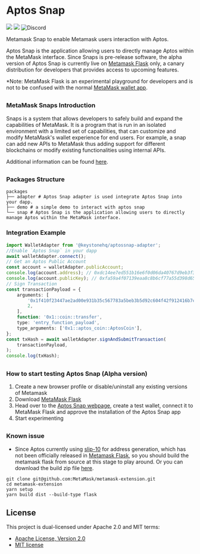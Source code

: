 # Aptos Snap

![](https://img.shields.io/badge/yarn=%3D3.2.3-orange.svg?style=flat-square)
![](https://img.shields.io/badge/Node.js-%3E%3D16.x-orange.svg?style=flat-square)
![Discord](https://img.shields.io/discord/818382715035975771?color=blue&label=Discord&logo=discor)

Metamask Snap to enable Metamask users interaction with Aptos.

Aptos Snap is the application allowing users to directly manage Aptos within the MetaMask interface. Since Snaps is
pre-release software, the alpha version of Aptos Snap is currently live on [Metamask Flask](https://metamask.io/flask/)
only, a canary distribution for developers that provides access to upcoming features.

*Note: MetaMask Flask is an experimental playground for developers and is not to be confused with the
normal [MetaMask wallet app](https://metamask.io/).

##

### MetaMask Snaps Introduction

Snaps is a system that allows developers to safely build and expand the capabilities of MetaMask. It is a program that
is run in an isolated environment with a limited set of capabilities, that can customize and modify MetaMask's wallet
experience for end users. For example, a snap can add new APIs to MetaMask thus adding support for different blockchains
or modify existing functionalities using internal APIs.

Additional information can be found [here](https://docs.metamask.io/guide/snaps.html).

##

### Packages Structure

```shell
packages
├── adapter # Aptos Snap adapter is used integrate Aptos Snap into your dapp.
├── demo # a simple demo to interact with aptos snap
└── snap # Aptos Snap is the application allowing users to directly manage Aptos within the MetaMask interface. 

```

### Integration Example

```ts
import WalletAdapter from '@keystonehq/aptossnap-adapter';
//Enable `Aptos Snap` in your dapp
await walletAdapter.connect();
// Get an Aptos Public Account
const account = walletAdapter.publicAccount;
console.log(account.address); // 0xdc14ee7ed551b16e6f0d06da40767d9eb3f38d286d6842692993355385a2795d
console.log(account.publicKey); // 0xfa59a4f07139eaa8c8b6cf77a55d398d65792501d28edca9e9cdb997052b158f
// Sign Transaction
const transactionPayload = {
    arguments: [
        '0x1f410f23447ae2ad00e931b35c567783a5beb3b5d92c604f42f912416b7c3ccd',
        2,
    ],
    function: '0x1::coin::transfer',
    type: 'entry_function_payload',
    type_arguments: ['0x1::aptos_coin::AptosCoin'],
};
const txHash = await walletAdapter.signAndSubmitTransaction(
    transactionPayload,
);
console.log(txHash);
```

##

### How to start testing Aptos Snap (Alpha version)

1. Create a new browser profile or disable/uninstall any existing versions of Metamask
2. Download [MetaMask Flask](https://metamask.io/flask/)
3. Head over to the [Aptos Snap webpage](https://keystonehq.github.io/aptossnap/), create a test wallet, connect it to
   MetaMask Flask and approve the installation of the Aptos Snap app
4. Start experimenting

##

### Known issue

- Since Aptos currently using [slip-10](https://github.com/satoshilabs/slips/blob/master/slip-0010.md) for address
  generation, which has not been officially released in [Metamask Flask](https://metamask.io/flask/), so
  you should build the metamask flask from source at this stage to play around. Or you can download the build zip
  file [here](https://drive.google.com/file/d/1pobkTKT7kthzJ-7tSJp3BMmCfx0KjNeN/view?usp=sharing).

```shell
git clone git@github.com:MetaMask/metamask-extension.git
cd metamask-extension
yarn setup
yarn build dist --build-type flask
```

## License

This project is dual-licensed under Apache 2.0 and MIT terms:

- [Apache License, Version 2.0](http://www.apache.org/licenses/LICENSE-2.0)
- [MIT license](http://opensource.org/licenses/MIT)


